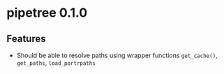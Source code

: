 
# pipetree 0.1.0

## Features

- Should be able to resolve paths using wrapper functions `get_cache()`, `get_paths`, `load_portrpaths`
